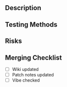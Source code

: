 ## Description

## Testing Methods

## Risks

## Merging Checklist
- [ ] Wiki updated
- [ ] Patch notes updated
- [ ] Vibe checked
